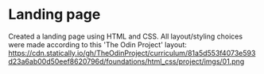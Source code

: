 # Landing page

Created a landing page using HTML and CSS. All layout/styling choices were
made according to this 'The Odin Project' layout:
https://cdn.statically.io/gh/TheOdinProject/curriculum/81a5d553f4073e593d23a6ab00d50eef8620796d/foundations/html_css/project/imgs/01.png
